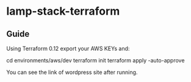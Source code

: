 # lamp-stack-terraform

## Guide

Using Terraform 0.12 export your AWS KEYs and:

cd environments/aws/dev
terraform init
terraform apply -auto-approve

You can see the link of wordpress site after running.